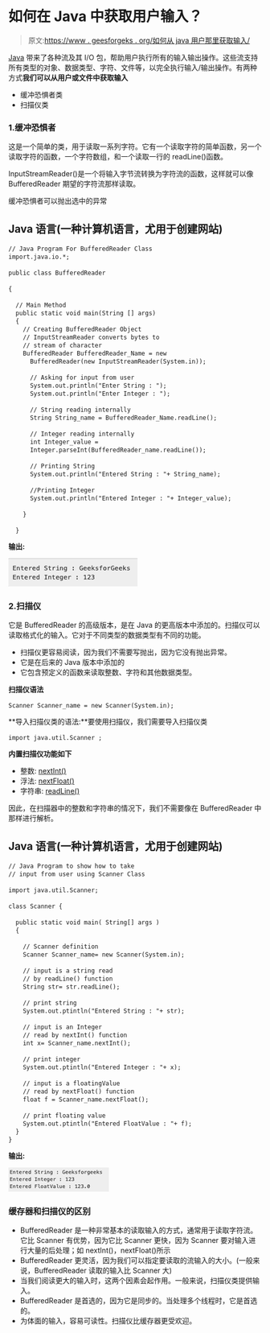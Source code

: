 # 如何在 Java 中获取用户输入？

> 原文:[https://www . geesforgeks . org/如何从 java 用户那里获取输入/](https://www.geeksforgeeks.org/how-to-take-input-from-user-in-java/)

[Java](https://www.geeksforgeeks.org/java/) 带来了各种流及其 I/O 包，帮助用户执行所有的输入输出操作。这些流支持所有类型的对象、数据类型、字符、文件等，以完全执行输入/输出操作。有两种方式**我们可以从用户或文件中获取输入**

*   缓冲恐惧者类
*   扫描仪类

### 1.缓冲恐惧者

这是一个简单的类，用于读取一系列字符。它有一个读取字符的简单函数，另一个读取字符的函数，一个字符数组，和一个读取一行的 readLine()函数。

InputStreamReader()是一个将输入字节流转换为字符流的函数，这样就可以像 BufferedReader 期望的字符流那样读取。

缓冲恐惧者可以抛出选中的异常

## Java 语言(一种计算机语言，尤用于创建网站)

```
// Java Program For BufferedReader Class
import.java.io.*;

public class BufferedReader

{

  // Main Method
  public static void main(String [] args)
  {
    // Creating BufferedReader Object
    // InputStreamReader converts bytes to
    // stream of character
    BufferedReader BufferedReader_Name = new
      BufferedReader(new InputStreamReader(System.in));

      // Asking for input from user
      System.out.println("Enter String : ");
      System.out.println("Enter Integer : ");

      // String reading internally
      String String_name = BufferedReader_Name.readLine();

      // Integer reading internally
      int Integer_value =
      Integer.parseInt(BufferedReader_name.readLine());

      // Printing String
      System.out.println("Entered String : "+ String_name);

      //Printing Integer              
      System.out.println("Entered Integer : "+ Integer_value); 

    }

  }
```

**输出:**

![](img/60e70b953be3c6bfaf8a9b9f378a24df.png)

### 2.扫描仪

它是 BufferedReader 的高级版本，是在 Java 的更高版本中添加的。扫描仪可以读取格式化的输入。它对于不同类型的数据类型有不同的功能。

*   扫描仪更容易阅读，因为我们不需要写抛出，因为它没有抛出异常。
*   它是在后来的 Java 版本中添加的
*   它包含预定义的函数来读取整数、字符和其他数据类型。

**扫描仪语法**

```
Scanner Scanner_name = new Scanner(System.in);
```

**导入扫描仪类的语法:**要使用扫描仪，我们需要导入扫描仪类

```
import java.util.Scanner ;  
```

**内置扫描仪功能如下**

*   整数: [nextInt()](https://www.geeksforgeeks.org/scanner-nextint-method-in-java-with-examples/)
*   浮法: [nextFloat()](https://www.geeksforgeeks.org/scanner-nextfloat-method-in-java-with-examples/)
*   字符串: [readLine()](https://www.geeksforgeeks.org/bufferedreader-readline-method-in-java-with-examples/)

因此，在扫描器中的整数和字符串的情况下，我们不需要像在 BufferedReader 中那样进行解析。

## Java 语言(一种计算机语言，尤用于创建网站)

```
// Java Program to show how to take
// input from user using Scanner Class

import java.util.Scanner;

class Scanner {

  public static void main( String[] args )
  {

    // Scanner definition
    Scanner Scanner_name= new Scanner(System.in);

    // input is a string read
    // by readLine() function
    String str= str.readLine();

    // print string
    System.out.ptintln("Entered String : "+ str);

    // input is an Integer
    // read by nextInt() function
    int x= Scanner_name.nextInt();

    // print integer
    System.out.ptintln("Entered Integer : "+ x);

    // input is a floatingValue
    // read by nextFloat() function
    float f = Scanner_name.nextFloat();

    // print floating value
    System.out.ptintln("Entered FloatValue : "+ f);
  }
}
```

**输出:**

![Take user input in Java](img/651f7936ae34c72e3b77ac65dcecb745.png)

### **缓存器和扫描仪的区别**

*   BufferedReader 是一种非常基本的读取输入的方式，通常用于读取字符流。它比 Scanner 有优势，因为它比 Scanner 更快，因为 Scanner 要对输入进行大量的后处理；如 nextInt()，nextFloat()所示
*   BufferedReader 更灵活，因为我们可以指定要读取的流输入的大小。(一般来说，BufferedReader 读取的输入比 Scanner 大)
*   当我们阅读更大的输入时，这两个因素会起作用。一般来说，扫描仪类提供输入。
*   BufferedReader 是首选的，因为它是同步的。当处理多个线程时，它是首选的。
*   为体面的输入，容易可读性。扫描仪比缓存器更受欢迎。